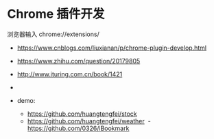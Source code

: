 # Chrome 插件开发

浏览器输入 chrome://extensions/

* https://www.cnblogs.com/liuxianan/p/chrome-plugin-develop.html
* https://www.zhihu.com/question/20179805
* http://www.ituring.com.cn/book/1421
* 


* demo:
  - https://github.com/huangtengfei/stock
  - https://github.com/huangtengfei/weather
  - https://github.com/0326/iBookmark

